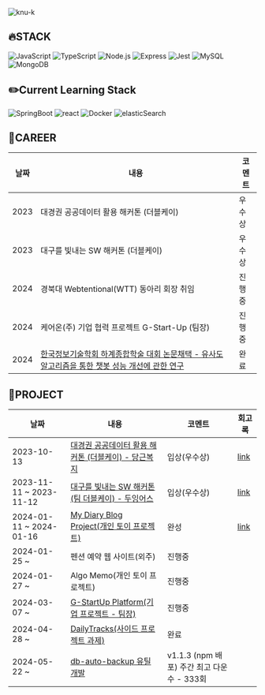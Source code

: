 ![knu-k](https://capsule-render.vercel.app/api?type=rounded&color=gradient&text=%20knu-k%20&height=300&fontSize=100&textBg=true)

## 🔥STACK

<img alt="JavaScript" src="https://img.shields.io/badge/JavaScript-F7DF1E.svg?&style=for-the-badge&logo=JavaScript&logoColor=black"/> <img alt="TypeScript" src="https://img.shields.io/badge/TypeScript-3178C6.svg?&style=for-the-badge&logo=TypeScript&logoColor=black"/> <img alt="Node.js" src="https://img.shields.io/badge/Node.js-339933.svg?&style=for-the-badge&logo=Node.js&logoColor=black"/> <img alt="Express" src="https://img.shields.io/badge/Express-000000?&style=for-the-badge&logo=Express&logoColor=black"/> <img alt="Jest" src="https://img.shields.io/badge/Jest-C21325?&style=for-the-badge&logo=Jest&logoColor=black"/> <img alt="MySQL" src="https://img.shields.io/badge/MySQL-4479A1.svg?&style=for-the-badge&logo=MySQL&logoColor=black"/> <img alt="MongoDB" src="https://img.shields.io/badge/MongoDB-47A248.svg?&style=for-the-badge&logo=MongoDB&logoColor=black"/> 

## ✏️Current Learning Stack
<img alt="SpringBoot" src="https://img.shields.io/badge/SpringBoot-6DB33F.svg?&style=for-the-badge&logo=SpringBoot&logoColor=black"/> <img alt="react" src="https://img.shields.io/badge/react-61DAFB.svg?&style=for-the-badge&logo=react&logoColor=black"/> <img alt="Docker" src="https://img.shields.io/badge/Docker-2496ED?&style=for-the-badge&logo=Docker&logoColor=black"/> <img alt="elasticSearch" src="https://img.shields.io/badge/elasticSearch-005571.svg?&style=for-the-badge&logo=elasticSearch&logoColor=black"/>

## 🧐CAREER

|날짜|내용|코멘트|
|------|---|---|
|2023| 대경권 공공데이터 활용 해커톤 (더블케이) | 우수상 |
|2023| 대구를 빛내는 SW 해커톤 (더블케이) | 우수상 |
|2024| 경북대 Webtentional(WTT) 동아리 회장 취임 |진행중|
|2024| 케어온(주) 기업 협력 프로젝트 G-Start-Up (팀장) |진행중|
|2024| [한국정보기술학회 하계종합학술 대회 논문채택 - 유사도 알고리즘을 통한 챗봇 성능 개선에 관한 연구](https://github.com/KNU-K/KNU-K/files/15234497/2.pdf)|완료|

## 🚩PROJECT

|날짜|내용|코멘트|회고록|
|------|---|---|---|
|2023-10-13|[대경권 공공데이터 활용 해커톤 (더블케이) - 당근복지](https://github.com/KNU-K/welfare_center_guide_SERVER) |입상(우수상)|[link](https://velog.io/@knu-kang/2023-2%ED%95%99%EA%B8%B0-%ED%95%B4%EC%BB%A4%ED%86%A4-%ED%9A%8C%EA%B3%A0%EB%A1%9D)|
|2023-11-11 ~ 2023-11-12|[대구를 빛내는 SW 해커톤(팀 더블케이) - 두잉어스](https://github.com/KNU-K/doing-us) |입상(우수상) |[link](https://velog.io/@knu-kang/2023-2%ED%95%99%EA%B8%B0-%ED%95%B4%EC%BB%A4%ED%86%A4-%ED%9A%8C%EA%B3%A0%EB%A1%9D)|
|2024-01-11 ~ 2024-01-16|[My Diary Blog Project(개인 토이 프로젝트)](https://github.com/KNU-K/my_diary_blog)  |완성|[link](https://velog.io/@knu-kang/2023-%EC%83%81%EB%B0%98%EA%B8%B0-My-Diary-Blog-%ED%86%A0%EC%9D%B4-%ED%94%84%EB%A1%9C%EC%A0%9D%ED%8A%B8-%ED%9A%8C%EA%B3%A0%EB%A1%9D)|
|2024-01-25 ~ | 펜션 예약 웹 사이트(외주) |진행중||
|2024-01-27 ~ |Algo Memo(개인 토이 프로젝트) |진행중||
|2024-03-07 ~ |[G-StartUp Platform(기업 프로젝트 - 팀장)](https://github.com/care-on) |진행중||
|2024-04-28 ~ |[DailyTracks(사이드 프로젝트 과제)](https://github.com/DailyTracks)|완료||
|2024-05-22 ~ |[db-auto-backup 유틸 개발](https://github.com/knu-k/db-auto-backup)|v1.1.3 (npm 배포) 주간 최고 다운 수 - 333회 ||

